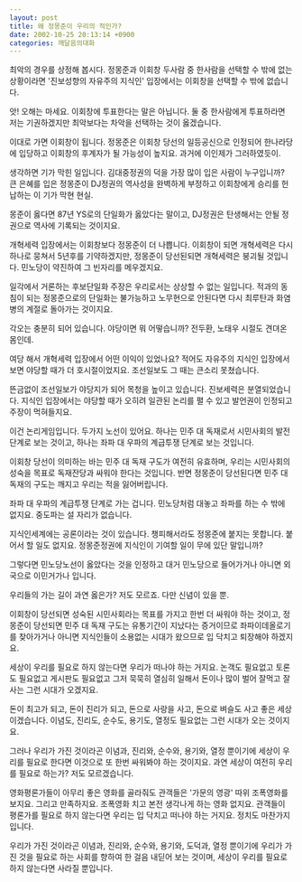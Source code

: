 ```yaml
---
layout: post
title: 왜 정몽준이 우리의 적인가?
date: 2002-10-25 20:13:14 +0900
categories: 깨달음의대화
---
```

최악의 경우를 상정해 봅시다. 정몽준과 이회창 두사람 중 한사람을 선택할 수 밖에 없는 상황이라면 '진보성향의 자유주의 지식인' 입장에서는 이회창을 선택할 수 밖에 없습니다.
  

  
앗! 오해는 마세요. 이회창에 투표한다는 말은 아닙니다. 둘 중 한사람에게 투표하라면 저는 기권하겠지만 최악보다는 차악을 선택하는 것이 옳겠습니다.
  

  
이대로 가면 이회창이 됩니다. 정몽준은 이회창 당선의 일등공신으로 인정되어 한나라당에 입당하고 이회창의 후계자가 될 가능성이 높지요. 과거에 이인제가 그러하였듯이.
  

  
생각하면 기가 막힌 일입니다. 김대중정권의 덕을 가장 많이 입은 사람이 누구입니까? 큰 은혜를 입은 정몽준이 DJ정권의 역사성을 완벽하게 부정하고 이회창에게 승리를 헌납하는 이 기가 막현 현실.
  

  
몽준이 옳다면 87년 YS로의 단일화가 옳았다는 말이고, DJ정권은 탄생해서는 안될 정권으로 역사에 기록되는 것이지요.
  

  
개혁세력 입장에서는 이회창보다 정몽준이 더 나쁩니다. 이회창이 되면 개혁세력은 다시 하나로 뭉쳐서 5년후를 기약하겠지만, 정몽준이 당선된되면 개혁세력은 붕괴될 것입니다. 민노당이 약진하여 그 빈자리를 메우겠지요.
  

  
일각에서 거론하는 후보단일화 주장은 우리로서는 상상할 수 없는 일입니다. 적과의 동침이 되는 정몽준으로의 단일화는 불가능하고 노무현으로 안된다면 다시 최루탄과 화염병의 계절로 돌아가는 것이지요.
  

  
각오는 충분히 되어 있습니다. 야당이면 뭐 어떻습니까? 전두환, 노태우 시절도 견뎌온 몸인데.
  

  
여당 해서 개혁세력 입장에서 어떤 이익이 있었나요? 적어도 자유주의 지식인 입장에서 보면 야당할 때가 더 호시절이었지요. 조선일보도 그 때는 큰소리 못쳤습니다.
  

  
뜬금없이 조선일보가 야당지가 되어 목청을 높이고 있습니다. 진보세력은 분열되었습니다. 지식인 입장에서는 야당할 때가 오히려 일관된 논리를 펼 수 있고 발언권이 인정되고 주장이 먹혀들지요.
  

  
이건 논리게임입니다. 두가지 노선이 있어요. 하나는 민주 대 독재로서 시민사회의 발전단계로 보는 것이고, 하나는 좌파 대 우파의 계급투쟁 단계로 보는 것입니다.
  

  
이회창 당선이 의미하는 바는 민주 대 독재 구도가 여전히 유효하며, 우리는 시민사회의 성숙을 목표로 독재잔당과 싸워야 한다는 것입니다. 반면 정몽준이 당선된다면 민주 대 독재의 구도는 깨지고 우리는 적을 잃어버립니다.
  

  
좌파 대 우파의 계급투쟁 단계로 가는 겁니다. 민노당처럼 대놓고 좌파를 하는 수 밖에 없지요. 중도파는 설 자리가 없습니다.
  

  
지식인세계에는 공론이라는 것이 있습니다. 챙피해서라도 정몽준에 붙지는 못합니다. 붙어서 할 일도 없지요. 정몽준정권에 지식인이 기여할 일이 무에 있단 말입니까?
  

  
그렇다면 민노당노선이 옳았다는 것을 인정하고 대거 민노당으로 들어가거나 아니면 외국으로 이민거가나 입니다.
  

  
우리들의 가는 길이 과연 옳은가? 저도 모르죠. 다만 신념이 있을 뿐.
  

  
이회창이 당선되면 성숙된 시민사회라는 목표를 가지고 한번 더 싸워야 하는 것이고, 정몽준이 당선되면 민주 대 독재 구도는 유통기간이 지났다는 증거이므로 좌파이데올로기를 찾아가거나 아니면 지식인들이 소용없는 시대가 왔으므로 입 닥치고 퇴장해야 하겠지요.
  

  
세상이 우리를 필요로 하지 않는다면 우리가 떠나야 하는 거지요. 논객도 필요없고 토론도 필요없고 게시판도 필요없고 그저 묵묵히 열심히 일해서 돈이나 많이 벌어 잘먹고 잘사는 그런 시대가 오겠지요.
  

  
돈이 최고가 되고, 돈이 진리가 되고, 돈으로 사랑을 사고, 돈으로 벼슬도 사고 좋은 세상이겠습니다. 이념도, 진리도, 순수도, 용기도, 열정도 필요없는 그런 시대가 오는 것이지요.
  

  
그러나 우리가 가진 것이라곤 이념과, 진리와, 순수와, 용기와, 열정 뿐이기에 세상이 우리를 필요로 한다면 이것으로 또 한번 싸워봐야 하는 것이지요. 과연 세상이 여전히 우리를 필요로 하는가? 저도 모르겠습니다.
  

  
영화평론가들이 아무리 좋은 영화를 골라줘도 관객들은 '가문의 영광' 따위 조폭영화를 보지요. 그리고 만족하지요. 조폭영화 치고 본전 생각나게 하는 영화 없지요. 관객들이 평론가를 필요로 하지 않는다면 우리는 입 닥치고 떠나야 하는 거지요. 정치도 마찬가지입니다.
  

  
우리가 가진 것이라곤 이념과, 진리와, 순수와, 용기와, 도덕과, 열정 뿐이기에 우리가 가진 것을 필요로 하는 사회를 향하여 한 걸음 내딛어 보는 것이며, 세상이 우리를 필요로 하지 않는다면 사라질 뿐입니다.
